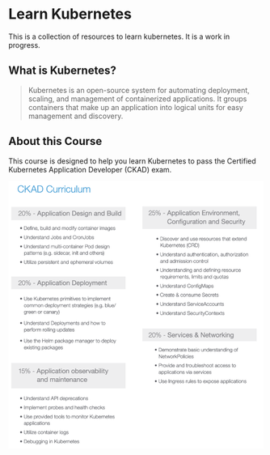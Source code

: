 # Learn Kubernetes

This is a collection of resources to learn kubernetes. It is a work in progress.

## What is Kubernetes?

> Kubernetes is an open-source system for automating deployment, scaling, and management of containerized applications. 
> It groups containers that make up an application into logical units for easy management and discovery.

## About this Course

This course is designed to help you learn Kubernetes to pass the Certified Kubernetes Application Developer (CKAD) exam.

![](diagrams/ckad_curriculum.png)